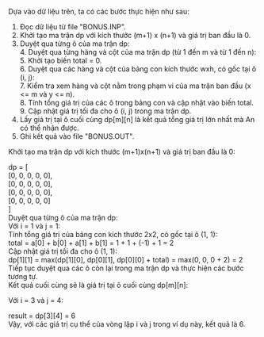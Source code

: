 Dựa vào dữ liệu trên, ta có các bước thực hiện như sau:<br/>
1. Đọc dữ liệu từ file "BONUS.INP". <br/>
2. Khởi tạo ma trận dp với kích thước (m+1) x (n+1) và giá trị ban đầu là 0.<br/>
3. Duyệt qua từng ô của ma trận dp:<br/>
   4. Duyệt qua từng hàng và cột của ma trận dp (từ 1 đến m và từ 1 đến n):<br/>
      5. Khởi tạo biến total = 0. <br/>
      6. Duyệt qua các hàng và cột của bảng con kích thước wxh, có gốc tại ô (i, j): <br/>
         7. Kiểm tra xem hàng và cột nằm trong phạm vi của ma trận ban đầu (x <= m và y <= n).<br/>
         8. Tính tổng giá trị của các ô trong bảng con và cập nhật vào biến total.<br/>
      9. Cập nhật giá trị tối đa cho ô (i, j) trong ma trận dp.<br/>
10. Lấy giá trị tại ô cuối cùng dp[m][n] là kết quả tổng giá trị lớn nhất mà An có thể nhận được.<br/>
11. Ghi kết quả vào file "BONUS.OUT".<br/>


Khởi tạo ma trận dp với kích thước (m+1)x(n+1) và giá trị ban đầu là 0:<br/>

dp = [<br/>
  [0, 0, 0, 0, 0],<br/>
  [0, 0, 0, 0, 0],<br/>
  [0, 0, 0, 0, 0],<br/>
  [0, 0, 0, 0, 0]<br/>
]<br/>
Duyệt qua từng ô của ma trận dp:<br/>
Với i = 1 và j = 1:<br/>
Tính tổng giá trị của bảng con kích thước 2x2, có gốc tại ô (1, 1):<br/>
total = a[0] + b[0] + a[1] + b[1] = 1 + 1 + (-1) + 1 = 2<br/>
Cập nhật giá trị tối đa cho ô (1, 1):<br/>
dp[1][1] = max(dp[1][0], dp[0][1], dp[0][0] + total) = max(0, 0, 0 + 2) = 2<br/>
Tiếp tục duyệt qua các ô còn lại trong ma trận dp và thực hiện các bước tương tự.<br/>
Kết quả cuối cùng sẽ là giá trị tại ô cuối cùng dp[m][n]:<br/>

Với i = 3 và j = 4:<br/>

result = dp[3][4] = 6<br/>
Vậy, với các giá trị cụ thể của vòng lặp i và j trong ví dụ này, kết quả là 6.<br/>
